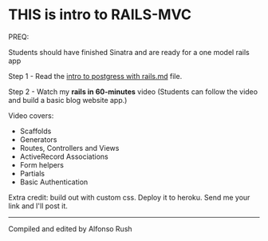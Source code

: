 # THIS is intro to RAILS-MVC

PREQ:

Students should have finished Sinatra and are ready for a one model rails app

Step 1 - Read the [intro to postgress with rails.md](intro_to_postgress_with_rails.md) file.

Step 2 - Watch my **rails in 60-minutes** video
(Students can follow the video and build a basic blog website app.)

Video covers:

- Scaffolds
- Generators
- Routes, Controllers and Views
- ActiveRecord Associations
- Form helpers
- Partials
- Basic Authentication



Extra credit: build out with custom css. Deploy it to heroku. Send me your link and I'll post it.

---
Compiled and edited by Alfonso Rush